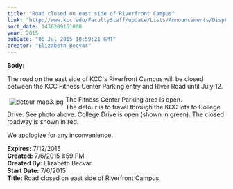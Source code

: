 ```yaml
---
title: "Road closed on east side of Riverfront Campus"
link: "http://www.kcc.edu/FacultyStaff/update/Lists/Announcements/DispForm.aspx?ID=1971"
sort_date: 1436209161000
year: 2015
pubDate: "06 Jul 2015 18:59:21 GMT"
creator: "Elizabeth Becvar"
---
```


<div><b>Body:</b> <div class="ExternalClass28AFC074ED2C4E998FEE6A0238B8B349"><p>​The road on the east side of KCC's Riverfront Campus will be closed between the KCC Fitness Center Parking entry and River Road until July 12.</p>
<p>The Fitness Center Parking area is open.<img alt="detour map3.jpg" src="/news/Documents/detour%20map3.jpg" style="vertical-align:auto;float:left;margin:5px" /><br />The detour is to travel through the KCC lots to College Drive. See photo above. College Drive is open (shown in green). The closed roadway is shown in red.</p>
<p>We apologize for any inconvenience.</p></div></div>
<div><b>Expires:</b> 7/12/2015</div>
<div><b>Created:</b> 7/6/2015 1:59 PM</div>
<div><b>Created By:</b> Elizabeth Becvar</div>
<div><b>Start Date:</b> 7/6/2015</div>
<div><b>Title:</b> Road closed on east side of Riverfront Campus</div>
